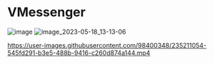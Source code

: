 # VMessenger

![image](https://user-images.githubusercontent.com/98400348/235220123-108ec9cb-8128-40b7-9a74-122acb6245c4.png)
![image_2023-05-18_13-13-06](https://github.com/RavindraP04/VMessenger/assets/102026258/d21c1f6e-0999-4d66-986c-bc982b18d73f)


https://user-images.githubusercontent.com/98400348/235211054-545fd291-b3e5-488b-9416-c260d874a144.mp4
